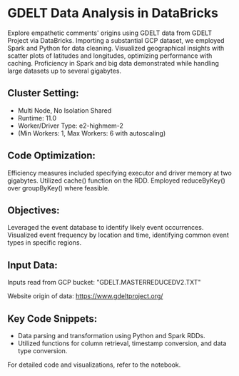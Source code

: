 # GDELT Data Analysis in DataBricks

Explore empathetic comments' origins using GDELT data from GDELT Project via DataBricks. Importing a substantial GCP dataset, we employed Spark and Python for data cleaning. Visualized geographical insights with scatter plots of latitudes and longitudes, optimizing performance with caching. Proficiency in Spark and big data demonstrated while handling large datasets up to several gigabytes.

## Cluster Setting:
- Multi Node, No Isolation Shared
- Runtime: 11.0
- Worker/Driver Type: e2-highmem-2
- (Min Workers: 1, Max Workers: 6 with autoscaling)

## Code Optimization:
Efficiency measures included specifying executor and driver memory at two gigabytes. Utilized cache() function on the RDD. Employed reduceByKey() over groupByKey() where feasible.

## Objectives:
Leveraged the event database to identify likely event occurrences. Visualized event frequency by location and time, identifying common event types in specific regions.

## Input Data:
Inputs read from GCP bucket: "GDELT.MASTERREDUCEDV2.TXT"

Website origin of data: https://www.gdeltproject.org/

## Key Code Snippets:

- Data parsing and transformation using Python and Spark RDDs.
- Utilized functions for column retrieval, timestamp conversion, and data type conversion.


For detailed code and visualizations, refer to the notebook.
